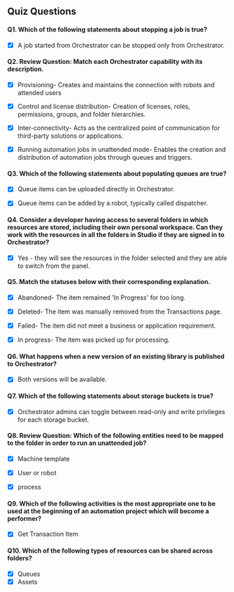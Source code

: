 ## Quiz Questions

#### Q1. Which of the following statements about stopping a job is true?
- [x] A job started from Orchestrator can be stopped only from Orchestrator.

#### Q2. Review Question: Match each Orchestrator capability with its description.
- [x] Provisioning- Creates and maintains the connection with robots and attended users
- [x] Control and license distribution- Creation of licenses, roles, permissions, groups, and folder hierarchies.
- [x] Inter-connectivity- Acts as the centralized point of communication for third-party solutions or applications.
- [x] Running automation jobs in unattended mode- Enables the creation and distribution of automation jobs through queues and triggers.


#### Q3. Which of the following statements about populating queues are true?
- [x] Queue items can be uploaded directly in Orchestrator.
- [x] Queue items can be added by a robot, typically called dispatcher.


#### Q4. Consider a developer having access to several folders in which resources are stored, including their own personal workspace. Can they work with the resources in all the folders in Studio if they are signed in to Orchestrator?
- [x] Yes - they will see the resources in the folder selected and they are able to switch from the panel.


#### Q5. Match the statuses below with their corresponding explanation.
- [x] Abandoned- The item remained 'In Progress' for too long.
- [x] Deleted- The item was manually removed from the Transactions page.
- [x] Failed- The item did not meet a business or application requirement.
- [x] In progress- The item was picked up for processing.


#### Q6. What happens when a new version of an existing library is published to Orchestrator?
- [x] Both versions will be available.


#### Q7. Which of the following statements about storage buckets is true?
- [x] Orchestrator admins can toggle between read-only and write privileges for each storage bucket.


#### Q8. Review Question: Which of the following entities need to be mapped to the folder in order to run an unattended job?
- [x] Machine template
- [x] User or robot
- [x] process


#### Q9. Which of the following activities is the most appropriate one to be used at the beginning of an automation project which will become a performer?
- [x] Get Transaction Item


#### Q10. Which of the following types of resources can be shared across folders?
- [x] Queues
- [x] Assets
